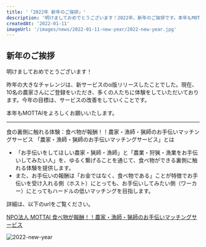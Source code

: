 ```yaml
---
title: '「2022年 新年のご挨拶」'
description: '明けましておめでとうございます！2022年、新年のご挨拶です。本年もMOTTAIをよろしくお願い致します。'
createdAt: '2022-01-11'
imageUrl: '/images/news/2022-01-11-new-year/2022-new-year.jpg'
---
```


## 新年のご挨拶

明けましておめでとうございます！

昨年の大きなチャレンジは、新サービスのα版リリースしたことでした。現在、10名の農家さんにご登録をいただき、多くの人たちに体験をしていただいております。今年の目標は、サービスの改善をしていくことです。

本年もMOTTAIをよろしくお願いいたします。

---

食の裏側に触れる体験：食べ物が報酬！！農家・漁師・猟師のお手伝いマッチングサービス
「農家・漁師・猟師のお手伝いマッチングサービス」とは

- 「お手伝いをしてほしい農家・猟師・漁師」と「農業・狩猟・漁業をお手伝いしてみたい人」を、ゆるく繋げることを通じて、食べ物ができる裏側に触れる体験を提供します。
- また、お手伝いの報酬は「お金ではなく、食べ物である」ことが特徴でお手伝いを受け入れる側（ホスト）にとっても、お手伝いしてみたい側（ワーカー）にとってもハードルの低いマッチングを目指します。

詳細は、以下のurlをご覧ください。

[NPO法人 MOTTAI 食べ物が報酬！！農家・漁師・猟師のお手伝いマッチングサービス](https://npo-mottai.notion.site/npo-mottai/1fc8beacc6e143bbb80f34f071d59013)

![2022-new-year](/images/news/2022-01-11-new-year/2022-new-year.jpg)

